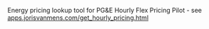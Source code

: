 Energy pricing lookup tool for PG&E Hourly Flex Pricing Pilot - see <a href="apps.jorisvanmens.com/get_hourly_pricing.html">apps.jorisvanmens.com/get_hourly_pricing.html</a>
